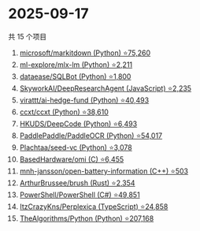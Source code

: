 # 2025-09-17

共 15 个项目

<!-- BEGIN GITHUB -->
<!-- 最后更新时间 2025-09-17 03:07:35 +0800 -->
1. [microsoft/markitdown (Python) ⭐75,260](https://github.com/microsoft/markitdown)
1. [ml-explore/mlx-lm (Python) ⭐2,211](https://github.com/ml-explore/mlx-lm)
1. [dataease/SQLBot (Python) ⭐1,800](https://github.com/dataease/SQLBot)
1. [SkyworkAI/DeepResearchAgent (JavaScript) ⭐2,235](https://github.com/SkyworkAI/DeepResearchAgent)
1. [virattt/ai-hedge-fund (Python) ⭐40,493](https://github.com/virattt/ai-hedge-fund)
1. [ccxt/ccxt (Python) ⭐38,610](https://github.com/ccxt/ccxt)
1. [HKUDS/DeepCode (Python) ⭐6,493](https://github.com/HKUDS/DeepCode)
1. [PaddlePaddle/PaddleOCR (Python) ⭐54,017](https://github.com/PaddlePaddle/PaddleOCR)
1. [Plachtaa/seed-vc (Python) ⭐3,078](https://github.com/Plachtaa/seed-vc)
1. [BasedHardware/omi (C) ⭐6,455](https://github.com/BasedHardware/omi)
1. [mnh-jansson/open-battery-information (C++) ⭐503](https://github.com/mnh-jansson/open-battery-information)
1. [ArthurBrussee/brush (Rust) ⭐2,354](https://github.com/ArthurBrussee/brush)
1. [PowerShell/PowerShell (C#) ⭐49,851](https://github.com/PowerShell/PowerShell)
1. [ItzCrazyKns/Perplexica (TypeScript) ⭐24,858](https://github.com/ItzCrazyKns/Perplexica)
1. [TheAlgorithms/Python (Python) ⭐207,168](https://github.com/TheAlgorithms/Python)
<!-- END GITHUB -->